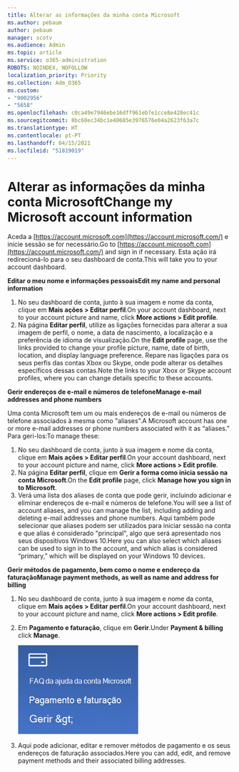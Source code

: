 ```yaml
---
title: Alterar as informações da minha conta Microsoft
ms.author: pebaum
author: pebaum
manager: scotv
ms.audience: Admin
ms.topic: article
ms.service: o365-administration
ROBOTS: NOINDEX, NOFOLLOW
localization_priority: Priority
ms.collection: Adm_O365
ms.custom:
- "9002956"
- "5658"
ms.openlocfilehash: c0ca49e7946ebe16dff961eb7e1cce8e428ec41c
ms.sourcegitcommit: 8bc60ec34bc1e40685e3976576e04a2623f63a7c
ms.translationtype: HT
ms.contentlocale: pt-PT
ms.lasthandoff: 04/15/2021
ms.locfileid: "51819019"
---
```

# <a name="change-my-microsoft-account-information"></a><span data-ttu-id="d173d-102">Alterar as informações da minha conta Microsoft</span><span class="sxs-lookup"><span data-stu-id="d173d-102">Change my Microsoft account information</span></span>

<span data-ttu-id="d173d-103">Aceda a [https://account.microsoft.com](https://account.microsoft.com/) e inicie sessão se for necessário.</span><span class="sxs-lookup"><span data-stu-id="d173d-103">Go to [https://account.microsoft.com](https://account.microsoft.com/) and sign in if necessary.</span></span> <span data-ttu-id="d173d-104">Esta ação irá redirecioná-lo para o seu dashboard de conta.</span><span class="sxs-lookup"><span data-stu-id="d173d-104">This will take you to your account dashboard.</span></span>  

<span data-ttu-id="d173d-105">**Editar o meu nome e informações pessoais**</span><span class="sxs-lookup"><span data-stu-id="d173d-105">**Edit my name and personal information**</span></span>

1. <span data-ttu-id="d173d-106">No seu dashboard de conta, junto à sua imagem e nome da conta, clique em **Mais ações > Editar perfil**.</span><span class="sxs-lookup"><span data-stu-id="d173d-106">On your account dashboard, next to your account picture and name, click **More actions > Edit profile**.</span></span>
2. <span data-ttu-id="d173d-107">Na página **Editar perfil**, utilize as ligações fornecidas para alterar a sua imagem de perfil, o nome, a data de nascimento, a localização e a preferência de idioma de visualização.</span><span class="sxs-lookup"><span data-stu-id="d173d-107">On the **Edit profile** page, use the links provided to change your profile picture, name, date of birth, location, and display language preference.</span></span> <span data-ttu-id="d173d-108">Repare nas ligações para os seus perfis das contas Xbox ou Skype, onde pode alterar os detalhes específicos dessas contas.</span><span class="sxs-lookup"><span data-stu-id="d173d-108">Note the links to your Xbox or Skype account profiles, where you can change details specific to these accounts.</span></span>

<span data-ttu-id="d173d-109">**Gerir endereços de e-mail e números de telefone**</span><span class="sxs-lookup"><span data-stu-id="d173d-109">**Manage e-mail addresses and phone numbers**</span></span>

<span data-ttu-id="d173d-110">Uma conta Microsoft tem um ou mais endereços de e-mail ou números de telefone associados à mesma como "aliases".</span><span class="sxs-lookup"><span data-stu-id="d173d-110">A Microsoft account has one or more e-mail addresses or phone numbers associated with it as “aliases.”</span></span> <span data-ttu-id="d173d-111">Para geri-los:</span><span class="sxs-lookup"><span data-stu-id="d173d-111">To manage these:</span></span>

1. <span data-ttu-id="d173d-112">No seu dashboard de conta, junto à sua imagem e nome da conta, clique em **Mais ações > Editar perfil**.</span><span class="sxs-lookup"><span data-stu-id="d173d-112">On your account dashboard, next to your account picture and name, click **More actions > Edit profile**.</span></span>
2. <span data-ttu-id="d173d-113">Na página **Editar perfil**, clique em **Gerir a forma como inicia sessão na conta Microsoft**.</span><span class="sxs-lookup"><span data-stu-id="d173d-113">On the **Edit profile** page, click **Manage how you sign in to Microsoft**.</span></span> 
3. <span data-ttu-id="d173d-114">Verá uma lista dos aliases de conta que pode gerir, incluindo adicionar e eliminar endereços de e-mail e números de telefone.</span><span class="sxs-lookup"><span data-stu-id="d173d-114">You will see a list of account aliases, and you can manage the list, including adding and deleting e-mail addresses and phone numbers.</span></span> <span data-ttu-id="d173d-115">Aqui também pode selecionar que aliases podem ser utilizados para iniciar sessão na conta e que alias é considerado "principal", algo que será apresentado nos seus dispositivos Windows 10.</span><span class="sxs-lookup"><span data-stu-id="d173d-115">Here you can also select which aliases can be used to sign in to the account, and which alias is considered “primary,” which will be displayed on your Windows 10 devices.</span></span>

<span data-ttu-id="d173d-116">**Gerir métodos de pagamento, bem como o nome e endereço da faturação**</span><span class="sxs-lookup"><span data-stu-id="d173d-116">**Manage payment methods, as well as name and address for billing**</span></span> 

1. <span data-ttu-id="d173d-117">No seu dashboard de conta, junto à sua imagem e nome da conta, clique em **Mais ações > Editar perfil**.</span><span class="sxs-lookup"><span data-stu-id="d173d-117">On your account dashboard, next to your account picture and name, click **More actions > Edit profile**.</span></span>
2. <span data-ttu-id="d173d-118">Em **Pagamento e faturação**, clique em **Gerir**.</span><span class="sxs-lookup"><span data-stu-id="d173d-118">Under **Payment & billing** click **Manage**.</span></span>

    ![Gerir pagamento e faturação](media/manage-account.png)

3. <span data-ttu-id="d173d-120">Aqui pode adicionar, editar e remover métodos de pagamento e os seus endereços de faturação associados.</span><span class="sxs-lookup"><span data-stu-id="d173d-120">Here you can add, edit, and remove payment methods and their associated billing addresses.</span></span> 
